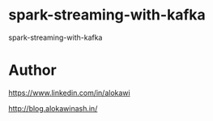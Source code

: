 # spark-streaming-with-kafka
spark-streaming-with-kafka

# Author
https://www.linkedin.com/in/alokawi

http://blog.alokawinash.in/
